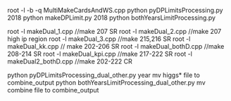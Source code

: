 root -l -b -q MultiMakeCardsAndWS.cpp
python pyDPLimitsProcessing.py 2018
python makeDPLimit.py 2018
python bothYearsLimitProcessing.py

root -l makeDual_1.cpp   //make 207 SR
root -l makeDual_2.cpp   //make 207 high ip region
root -l makeDual_3.cpp   //make 215,216 SR
root -l makeDual_kk.cpp  // make 202-206 SR
root -l makeDual_bothD.cpp //make 208-214 SR
root -l makeDual_kpi.cpp   //make 217-222 SR
root -l makeDual2_bothD.cpp  //make 202-222 CR

python pyDPLimitsProcessing_dual_other.py year
mv higgs* file to combine_output
python bothYearsLimitProcessing_dual_other.py
mv combine file to combine_output


